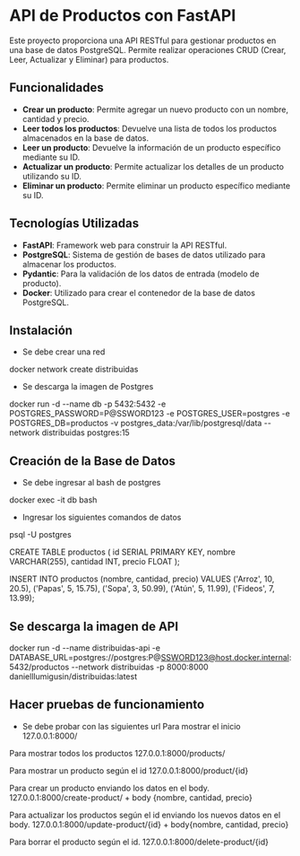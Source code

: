 # API de Productos con FastAPI

Este proyecto proporciona una API RESTful para gestionar productos en una base de datos PostgreSQL. Permite realizar operaciones CRUD (Crear, Leer, Actualizar y Eliminar) para productos.

## Funcionalidades

- **Crear un producto**: Permite agregar un nuevo producto con un nombre, cantidad y precio.
- **Leer todos los productos**: Devuelve una lista de todos los productos almacenados en la base de datos.
- **Leer un producto**: Devuelve la información de un producto específico mediante su ID.
- **Actualizar un producto**: Permite actualizar los detalles de un producto utilizando su ID.
- **Eliminar un producto**: Permite eliminar un producto específico mediante su ID.

## Tecnologías Utilizadas

- **FastAPI**: Framework web para construir la API RESTful.
- **PostgreSQL**: Sistema de gestión de bases de datos utilizado para almacenar los productos.
- **Pydantic**: Para la validación de los datos de entrada (modelo de producto).
- **Docker**: Utilizado para crear el contenedor de la base de datos PostgreSQL.

## Instalación
- Se debe crear una red

docker network create distribuidas

- Se descarga la imagen de Postgres

docker run -d --name db -p 5432:5432 -e POSTGRES_PASSWORD=P@SSWORD123 -e POSTGRES_USER=postgres -e POSTGRES_DB=productos -v postgres_data:/var/lib/postgresql/data --network distribuidas postgres:15

## Creación de la Base de Datos
- Se debe ingresar al bash de postgres

docker exec -it db bash

- Ingresar los siguientes comandos de datos

psql -U postgres

CREATE TABLE productos (
	id SERIAL PRIMARY KEY,
	nombre VARCHAR(255),
	cantidad INT,
	precio FLOAT
);
	
INSERT INTO productos (nombre, cantidad, precio) VALUES ('Arroz', 10, 20.5), ('Papas', 5, 15.75), ('Sopa', 3, 50.99), ('Atún', 5, 11.99), ('Fideos', 7, 13.99);

## Se descarga la imagen de API
docker run -d --name distribuidas-api  -e DATABASE_URL=postgres://postgres:P@SSWORD123@host.docker.internal:5432/productos --network distribuidas -p 8000:8000 danielllumigusin/distribuidas:latest

## Hacer pruebas de funcionamiento
- Se debe probar con las siguientes url
Para mostrar el inicio
127.0.0.1:8000/

Para mostrar todos los productos
127.0.0.1:8000/products/

Para mostrar un producto según el id
127.0.0.1:8000/product/{id}

Para crear un producto enviando los datos en el body.
127.0.0.1:8000/create-product/ + body {nombre, cantidad, precio}

Para actualizar los productos según el id enviando los nuevos datos en el body.
127.0.0.1:8000/update-product/{id} + body{nombre, cantidad, precio}

Para borrar el producto según el id.
127.0.0.1:8000/delete-product/{id}

